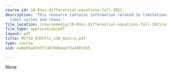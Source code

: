 ```yaml
---
course_id: 18-03sc-differential-equations-fall-2011
description: 'This resource contains information related to limitations of the linear:
  limit cycles and chaos.'
file_location: /coursemedia/18-03sc-differential-equations-fall-2011/ea6e55ad7e5f7a079dbeae73a34015b5_MIT18_03SCF11_s38_0intro.pdf
file_type: application/pdf
layout: pdf
title: MIT18_03SCF11_s38_0intro.pdf
type: course
uid: ea6e55ad7e5f7a079dbeae73a34015b5

---
```

None